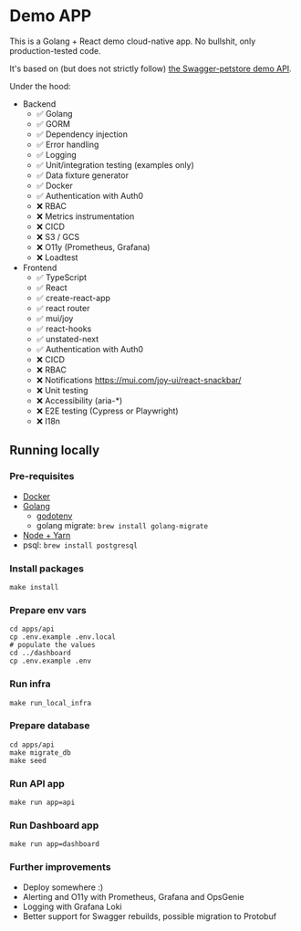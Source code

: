 # Demo APP

This is a Golang + React demo cloud-native app. No bullshit, only production-tested code.

It's based on (but does not strictly follow) [the Swagger-petstore demo API](https://github.com/swagger-api/swagger-petstore).

Under the hood:

* Backend
  * ✅ Golang
  * ✅ GORM
  * ✅ Dependency injection
  * ✅ Error handling
  * ✅ Logging
  * ✅ Unit/integration testing (examples only)
  * ✅ Data fixture generator
  * ✅ Docker
  * ✅ Authentication with Auth0
  * ❌ RBAC
  * ❌ Metrics instrumentation
  * ❌ CICD
  * ❌ S3 / GCS
  * ❌ O11y (Prometheus, Grafana)
  * ❌ Loadtest
* Frontend
  * ✅ TypeScript
  * ✅ React
  * ✅ create-react-app
  * ✅ react router
  * ✅ mui/joy
  * ✅ react-hooks
  * ✅ unstated-next
  * ✅ Authentication with Auth0
  * ❌ CICD
  * ❌ RBAC
  * ❌ Notifications https://mui.com/joy-ui/react-snackbar/
  * ❌ Unit testing
  * ❌ Accessibility (aria-*)
  * ❌ E2E testing (Cypress or Playwright)
  * ❌ I18n

## Running locally

### Pre-requisites

* [Docker](https://www.docker.com/products/docker-desktop/)
* [Golang](https://github.com/go-nv/goenv)
  * [godotenv](https://github.com/joho/godotenv)
  * golang migrate: `brew install golang-migrate`
* [Node + Yarn](https://github.com/nvm-sh/nvm)
* psql: `brew install postgresql`

### Install packages

~~~shell
make install
~~~

### Prepare env vars

~~~
cd apps/api
cp .env.example .env.local
# populate the values
cd ../dashboard
cp .env.example .env
~~~

### Run infra

~~~shell
make run_local_infra
~~~

### Prepare database

~~~shell
cd apps/api
make migrate_db
make seed
~~~

### Run API app

~~~shell
make run app=api
~~~

### Run Dashboard app

~~~shell
make run app=dashboard
~~~

### Further improvements

* Deploy somewhere :)
* Alerting and O11y with Prometheus, Grafana and OpsGenie
* Logging with Grafana Loki
* Better support for Swagger rebuilds, possible migration to Protobuf
